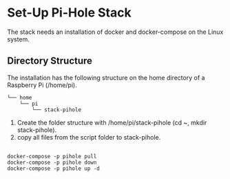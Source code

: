 # Set-Up Pi-Hole Stack

The stack needs an installation of docker and docker-compose on the Linux system.  

## Directory Structure

The installation has the following structure on the home directory of a Raspberry Pi (/home/pi). 
```
└── home
    └── pi
        └── stack-pihole
```
1. Create the folder structure with /home/pi/stack-pihole (cd ~, mkdir stack-pihole).
2. copy all files from the script folder to stack-pihole.

##

##

```
docker-compose -p pihole pull
docker-compose -p pihole down
docker-compose -p pihole up -d
```
